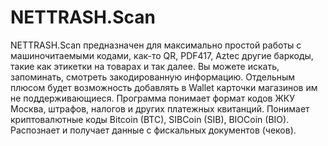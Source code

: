 #  NETTRASH.Scan

NETTRASH.Scan предназначен для максимально простой работы с машиночитаемыми кодами, как-то QR, PDF417, Aztec другие баркоды, такие как этикетки на товарах и так далее.
Вы можете искать, запоминать, смотреть закодированную информацию.
Отдельным плюсом будет возможность добавлять в Wallet карточки магазинов им не поддерживающиеся.
Программа понимает формат кодов ЖКУ Москва, штрафов, налогов и других платежных квитанций.
Понимает криптовалютные коды Bitcoin (BTC), SIBCoin (SIB), BIOCoin (BIO).
Распознает и получает данные с фискальных документов (чеков).

